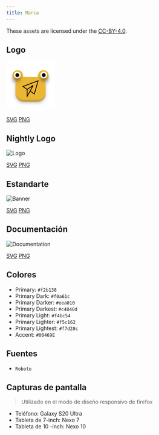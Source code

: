 ```yaml
---
title: Marca
---
```


These assets are licensed under the [CC-BY-4.0](https://github.com/LinwoodDev/Butterfly/blob/develop/BRANDING_LICENSE).

## Logo

![Logo](/img/logo.svg)

[SVG](/img/logo.svg) [PNG](/img/logo.png)

## Nightly Logo

![Logo](/img/nightly.svg)

[SVG](/img/nightly.svg) [PNG](/img/nightly.png)

## Estandarte

![Banner](/img/banner.svg)

[SVG](/img/banner.svg) [PNG](/img/banner.png)

## Documentación

![Documentation](/img/docs.svg)

[SVG](/img/docs.svg) [PNG](/img/docs.png)

## Colores

- Primary: `#f2b138`
- Primary Dark: `#f0a61c`
- Primary Darker: `#eea010`
- Primary Darkest: `#c4840d`
- Primary Light: `#f4bc54`
- Primary Lighter: `#f5c162`
- Primary Lightest: `#f7d28c`
- Accent: `#00469E`

## Fuentes

- `Roboto`

## Capturas de pantalla

> Utilizado en el modo de diseño responsivo de firefox

- Teléfono: Galaxy S20 Ultra
- Tableta de 7-inch: Nexo 7
- Tableta de 10 -inch: Nexo 10
